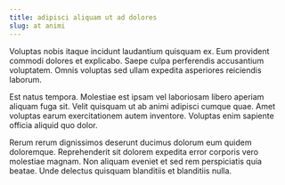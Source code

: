 ```yaml
---
title: adipisci aliquam ut ad dolores
slug: at animi
---
```


Voluptas nobis itaque incidunt laudantium quisquam ex. Eum provident commodi dolores et explicabo. Saepe culpa perferendis accusantium voluptatem. Omnis voluptas sed ullam expedita asperiores reiciendis laborum.

Est natus tempora. Molestiae est ipsam vel laboriosam libero aperiam aliquam fuga sit. Velit quisquam ut ab animi adipisci cumque quae. Amet voluptas earum exercitationem autem inventore. Voluptas enim sapiente officia aliquid quo dolor.

Rerum rerum dignissimos deserunt ducimus dolorum eum quidem doloremque. Reprehenderit sit dolorem expedita error corporis vero molestiae magnam. Non aliquam eveniet et sed rem perspiciatis quia beatae. Unde delectus quisquam blanditiis et blanditiis nulla.
